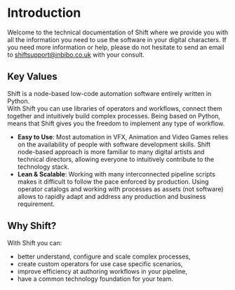 # Introduction

Welcome to the technical documentation of Shift where we provide you with all the information you need to use the software in your digital characters. If you need more information or help, please do not hesitate to send an email to shiftsupport@inbibo.co.uk with your consult.

## Key Values 

Shift is a node-based low-code automation software entirely written in Python.  
With Shift you can use libraries of operators and workflows, connect them together and intuitively build complex processes. Being based on Python, means that Shift gives you the freedom to implement any type of workflow.

- **Easy to Use**: Most automation in VFX, Animation and Video Games relies on the availability of people with software development skills. Shift node-based approach is more familiar to many digital artists and technical directors, allowing everyone to intuitively contribute to the technology stack.
- **Lean & Scalable**: Working with many interconnected pipeline scripts makes it difficult to follow the pace enforced by production. Using operator catalogs and working with processes as assets (not software) allows to rapidly adapt and address any production and business requirement.

## Why Shift?

With Shift you can:

- better understand, configure and scale complex processes,
- create custom operators for use case specific scenarios,
- improve efficiency at authoring workflows in your pipeline,
- have a common technology foundation for your team.